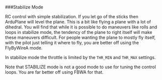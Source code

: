 ###Stabilize Mode

RC control with simple stabilization. If you let go of the sticks then ArduPlane will level the plane. This is a bit like flying a plane with a lot of dihedral. You will find that while it is possible to do maneuvers like rolls and loops in stabilize mode, the tendency of the plane to right itself will make these maneuvers difficult. For people wanting the plane to mostly fly itself, with the pilot just telling it where to fly, you are better off using the FlyByWireA mode.

In stabilize mode the throttle is limited by the `THR_MIN` and `THR_MAX` settings.

Note that STABILIZE mode is not a good mode to use for tuning the control loops. You are far better off using FBWA for that.